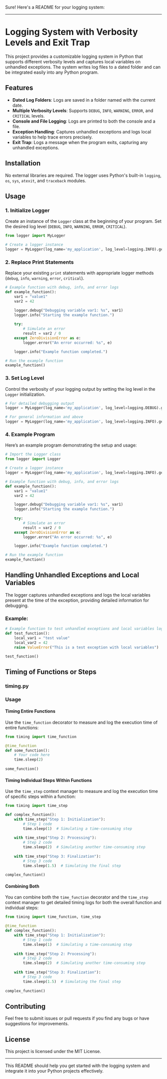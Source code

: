 Sure! Here's a README for your logging system:

---

# Logging System with Verbosity Levels and Exit Trap

This project provides a customizable logging system in Python that supports different verbosity levels and captures local variables on unhandled exceptions. The system writes log files to a dated folder and can be integrated easily into any Python program.

## Features

- **Dated Log Folders**: Logs are saved in a folder named with the current date.
- **Multiple Verbosity Levels**: Supports `DEBUG`, `INFO`, `WARNING`, `ERROR`, and `CRITICAL` levels.
- **Console and File Logging**: Logs are printed to both the console and a file.
- **Exception Handling**: Captures unhandled exceptions and logs local variables to help trace errors precisely.
- **Exit Trap**: Logs a message when the program exits, capturing any unhandled exceptions.

## Installation

No external libraries are required. The logger uses Python's built-in `logging`, `os`, `sys`, `atexit`, and `traceback` modules.

## Usage

### 1. Initialize Logger

Create an instance of the `Logger` class at the beginning of your program. Set the desired log level (`DEBUG`, `INFO`, `WARNING`, `ERROR`, `CRITICAL`).

```python
from logger import MyLogger

# Create a logger instance
logger = MyLogger(log_name='my_application', log_level=logging.INFO).get_logger()
```

### 2. Replace Print Statements

Replace your existing `print` statements with appropriate logger methods (`debug`, `info`, `warning`, `error`, `critical`).

```python
# Example function with debug, info, and error logs
def example_function():
    var1 = "value1"
    var2 = 42

    logger.debug("Debugging variable var1: %s", var1)
    logger.info("Starting the example function.")
    
    try:
        # Simulate an error
        result = var2 / 0
    except ZeroDivisionError as e:
        logger.error("An error occurred: %s", e)

    logger.info("Example function completed.")

# Run the example function
example_function()
```

### 3. Set Log Level

Control the verbosity of your logging output by setting the log level in the `Logger` initialization.

```python
# For detailed debugging output
logger = MyLogger(log_name='my_application', log_level=logging.DEBUG).get_logger()

# For general information and above
logger = MyLogger(log_name='my_application', log_level=logging.INFO).get_logger()
```

### 4. Example Program

Here’s an example program demonstrating the setup and usage:

```python
# Import the Logger class
from logger import Logger

# Create a logger instance
logger = MyLogger(log_name='my_application', log_level=logging.INFO).get_logger()

# Example function with debug, info, and error logs
def example_function():
    var1 = "value1"
    var2 = 42

    logger.debug("Debugging variable var1: %s", var1)
    logger.info("Starting the example function.")
    
    try:
        # Simulate an error
        result = var2 / 0
    except ZeroDivisionError as e:
        logger.error("An error occurred: %s", e)

    logger.info("Example function completed.")

# Run the example function
example_function()
```

## Handling Unhandled Exceptions and Local Variables

The logger captures unhandled exceptions and logs the local variables present at the time of the exception, providing detailed information for debugging.

### Example:

```python
# Example function to test unhandled exceptions and local variables logging
def test_function():
    local_var1 = "test value"
    local_var2 = 42
    raise ValueError("This is a test exception with local variables")

test_function()
```
## Timing of Functions or Steps
### timing.py
### Usage

#### Timing Entire Functions

Use the `time_function` decorator to measure and log the execution time of entire functions:
	
```python
from timing import time_function

@time_function
def some_function():
	# Your code here
	time.sleep(2)
	
some_function()
```

#### Timing Individual Steps Within Functions

Use the `time_step` context manager to measure and log the execution time of specific steps within a function:
	
```python
from timing import time_step

def complex_function():
	with time_step("Step 1: Initialization"):
		# Step 1 code
		time.sleep(1)  # Simulating a time-consuming step
		
	with time_step("Step 2: Processing"):
		# Step 2 code
		time.sleep(2)  # Simulating another time-consuming step
		
	with time_step("Step 3: Finalization"):
		# Step 3 code
		time.sleep(1.5)  # Simulating the final step
		
complex_function()
```

#### Combining Both

You can combine both the `time_function` decorator and the `time_step` context manager to get detailed timing logs for both the overall function and individual steps:
	
```python
from timing import time_function, time_step

@time_function
def complex_function():
	with time_step("Step 1: Initialization"):
		# Step 1 code
		time.sleep(1)  # Simulating a time-consuming step
		
	with time_step("Step 2: Processing"):
		# Step 2 code
		time.sleep(2)  # Simulating another time-consuming step
		
	with time_step("Step 3: Finalization"):
		# Step 3 code
		time.sleep(1.5)  # Simulating the final step
		
complex_function()
```



## Contributing

Feel free to submit issues or pull requests if you find any bugs or have suggestions for improvements.

## License

This project is licensed under the MIT License.

---

This README should help you get started with the logging system and integrate it into your Python projects effectively.
